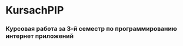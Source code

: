 <h1>KursachPIP</h1>
<h3>Курсовая работа за 3-й семестр по программированию интернет приложений</h3>
